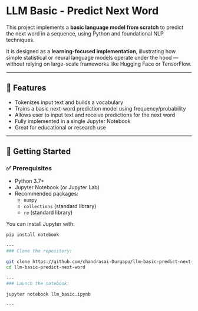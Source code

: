#  LLM Basic - Predict Next Word

This project implements a **basic language model from scratch** to predict the next word in a sequence, using Python and foundational NLP techniques.

It is designed as a **learning-focused implementation**, illustrating how simple statistical or neural language models operate under the hood — without relying on large-scale frameworks like Hugging Face or TensorFlow.

---

## 📌 Features

- Tokenizes input text and builds a vocabulary
- Trains a basic next-word prediction model using frequency/probability
- Allows user to input text and receive predictions for the next word
- Fully implemented in a single Jupyter Notebook
- Great for educational or research use

---

## 🚀 Getting Started

### ✅ Prerequisites

- Python 3.7+
- Jupyter Notebook (or Jupyter Lab)
- Recommended packages:
  - `numpy`
  - `collections` (standard library)
  - `re` (standard library)

You can install Jupyter with:

```bash
pip install notebook

---
### Clone the repository:

git clone https://github.com/chandrasai-Durgapu/llm-basic-predict-next-word.git
cd llm-basic-predict-next-word

---
### Launch the notebook:

jupyter notebook llm_basic.ipynb

---
